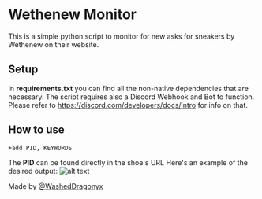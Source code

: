# Wethenew Monitor
This is a simple python script to monitor for new asks for sneakers by Wethenew on their website.
## Setup
In **requirements.txt** you can find all the non-native dependencies that are necessary.
The script requires also a Discord Webhook and Bot to function.
Please refer to https://discord.com/developers/docs/intro for info on that.
## How to use

```sh
+add PID, KEYWORDS
```
The **PID** can be found directly in the shoe's URL
Here's an example of the desired output:
![alt text](https://cdn.discordapp.com/attachments/979497372503658546/979517119819558962/unknown.png)

Made by [@WashedDragonyx](https://twitter.com/WashedDragonyx)
